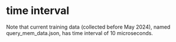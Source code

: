 # time interval
Note that current training data (collected before May 2024), named query_mem_data.json, has time interval of 10 microseconds.
